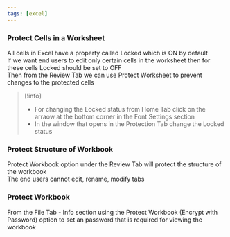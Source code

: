 ```yaml
---
tags: [excel]
---
```


### Protect Cells in a Worksheet

All cells in Excel have a property called Locked which is ON by default  
If we want end users to edit only certain cells in the worksheet then for these cells Locked should be set to OFF  
Then from the Review Tab we can use Protect Worksheet to prevent changes to the protected cells

 > [!info]
 > * For changing the Locked status from Home Tab click on the arraow at the bottom corner in the Font Settings section
 > * In the window that opens in the Protection Tab change the Locked status

### Protect Structure of Workbook

Protect Workbook option under the Review Tab will protect the structure of the workbook  
The end users cannot edit, rename, modify tabs

### Protect Workbook

From the File Tab - Info section using the Protect Workbook (Encrypt with Password) option to set an password that is required for viewing the workbook
